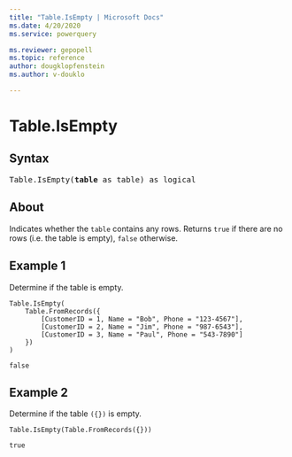 ```yaml
---
title: "Table.IsEmpty | Microsoft Docs"
ms.date: 4/20/2020
ms.service: powerquery

ms.reviewer: gepopell
ms.topic: reference
author: dougklopfenstein
ms.author: v-douklo

---
```

# Table.IsEmpty

## Syntax

<pre>
Table.IsEmpty(<b>table</b> as table) as logical 
</pre>
  
## About  
Indicates whether the `table` contains any rows. Returns `true` if there are no rows (i.e. the table is empty), `false` otherwise.

## Example 1
Determine if the table is empty.

```powerquery-m
Table.IsEmpty( 
    Table.FromRecords({ 
        [CustomerID = 1, Name = "Bob", Phone = "123-4567"], 
        [CustomerID = 2, Name = "Jim", Phone = "987-6543"], 
        [CustomerID = 3, Name = "Paul", Phone = "543-7890"] 
    }) 
)
```

`false`

## Example 2
Determine if the table `({})` is empty.

```powerquery-m
Table.IsEmpty(Table.FromRecords({}))
```

`true`
